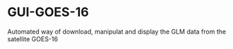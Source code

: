 # GUI-GOES-16
Automated way  of download, manipulat and display the GLM data from the satellite GOES-16 
